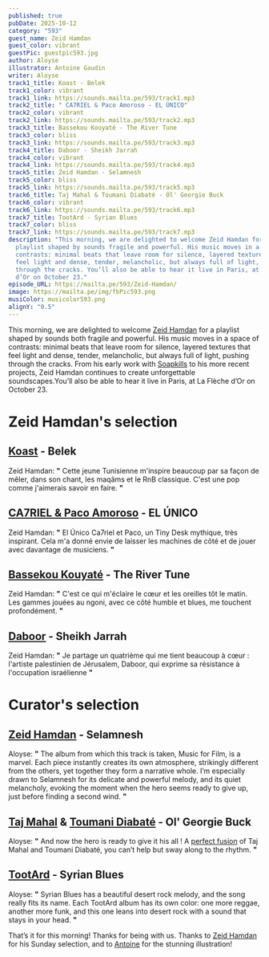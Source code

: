 ```yaml
---
published: true
pubDate: 2025-10-12
category: "593"
guest_name: Zeid Hamdan
guest_color: vibrant
guestPic: guestpic593.jpg
author: Aloyse
illustrator: Antoine Gaudin
writer: Aloyse
track1_title: Koast - Belek
track1_color: vibrant
track1_link: https://sounds.mailta.pe/593/track1.mp3
track2_title: " CA7RIEL & Paco Amoroso - EL ÚNICO"
track2_color: vibrant
track2_link: https://sounds.mailta.pe/593/track2.mp3
track3_title: Bassekou Kouyaté - The River Tune
track3_color: bliss
track3_link: https://sounds.mailta.pe/593/track3.mp3
track4_title: Daboor - Sheikh Jarrah
track4_color: vibrant
track4_link: https://sounds.mailta.pe/593/track4.mp3
track5_title: Zeid Hamdan - Selamnesh
track5_color: bliss
track5_link: https://sounds.mailta.pe/593/track5.mp3
track6_title: Taj Mahal & Toumani Diabaté - Ol' Georgie Buck
track6_color: vibrant
track6_link: https://sounds.mailta.pe/593/track6.mp3
track7_title: TootArd - Syrian Blues
track7_color: bliss
track7_link: https://sounds.mailta.pe/593/track7.mp3
description: "This morning, we are delighted to welcome Zeid Hamdan for a
  playlist shaped by sounds fragile and powerful. His music moves in a space of
  contrasts: minimal beats that leave room for silence, layered textures that
  feel light and dense, tender, melancholic, but always full of light, pushing
  through the cracks. You’ll also be able to hear it live in Paris, at La Flèche
  d’Or on October 23."
episode_URL: https://mailta.pe/593/Zeid-Hamdan/
image: https://mailta.pe/img/fbPic593.png
musiColor: musicolor593.png
alignY: "0.5"
---
```

This morning, we are delighted to welcome [Zeid Hamdan](https://soundcloud.com/zeidhamdan) for a playlist shaped by sounds both fragile and powerful. His music moves in a space of contrasts: minimal beats that leave room for silence, layered textures that feel light and dense, tender, melancholic, but always full of light, pushing through the cracks. From his early work with [Soapkills](https://soapkills.bandcamp.com/album/the-best-of) to his more recent projects, Zeid Hamdan continues to create unforgettable soundscapes.You’ll also be able to hear it live in Paris, at La Flèche d’Or on October 23.

# Zeid Hamdan's selection

## [Koast](https://www.youtube.com/channel/UCqDcosVbsAKSfNOlaZkL-kQ) - Belek

Zeid Hamdan: **"** Cette jeune Tunisienne m'inspire beaucoup par sa façon de mêler, dans son chant, les maqâms et le RnB classique. C'est une pop comme j'aimerais savoir en faire. **"** 

## [CA7RIEL & Paco Amoroso](https://www.youtube.com/watch?v=9kqnsoY94L8) - EL ÚNICO

 Zeid Hamdan: **"** El Único Ca7riel et Paco, un Tiny Desk mythique, très inspirant. Cela m'a donné envie de laisser les machines de côté et de jouer avec davantage de musiciens. **"** 

## [Bassekou Kouyaté](https://outhererecords.bandcamp.com/album/segu-blue) - The River Tune

 Zeid Hamdan: **"** C'est ce qui m'éclaire le cœur et les oreilles tôt le matin. Les gammes jouées au ngoni, avec ce côté humble et blues, me touchent profondément. **"** 

## [Daboor](https://bltnm.bandcamp.com/track/sheikh-jarrah) - Sheikh Jarrah

 Zeid Hamdan: **"** Je partage un quatrième qui me tient beaucoup à cœur : l'artiste palestinien de Jérusalem, Daboor, qui exprime sa résistance à l'occupation israélienne **"** 

# Curator's selection

## [Zeid Hamdan](https://www.instagram.com/zeidhamdan/?hl=fr) - Selamnesh

 Aloyse: **"** The album from which this track is taken, Music for Film, is a marvel. Each piece instantly creates its own atmosphere, strikingly different from the others, yet together they form a narrative whole. I’m especially drawn to Selamnesh for its delicate and powerful melody, and its quiet melancholy, evoking the moment when the hero seems ready to give up, just before finding a second wind. **"** 

## [Taj Mahal](https://tajblues.bandcamp.com/) & [Toumani Diabaté](https://www.discogs.com/fr/artist/370859-Toumani-Diabat%C3%A9) - Ol' Georgie Buck

 Aloyse: **"** And now the hero is ready to give it his all ! A [perfect fusion](https://www.youtube.com/watch?v=eExZfMD0YCA&list=PLImcD4dzm_-3E3A2qxn_zEUMgcaFAoN_W) of Taj Mahal and Toumani Diabaté, you can’t help but sway along to the rhythm. **"** 

## [TootArd](https://tootard-glitterbeat.bandcamp.com/album/migrant-birds) - Syrian Blues

 Aloyse: **"** Syrian Blues has a beautiful desert rock melody, and the song really fits its name. Each TootArd album has its own color: one more reggae, another more funk, and this one leans into desert rock with a sound that stays in your head. **"** 

That’s it for this morning! Thanks for being with us.
Thanks to [Zeid Hamdan](https://soundcloud.com/zeidhamdan) for his Sunday selection, and to [Antoine](https://www.instagram.com/antoine__gaudin/) for the stunning illustration!
